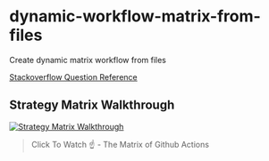 # dynamic-workflow-matrix-from-files
Create dynamic matrix workflow from files

[Stackoverflow Question Reference](https://stackoverflow.com/questions/63517732/github-actions-build-matrix-for-lambda-functions/63736071#63736071)

## Strategy Matrix Walkthrough

[![Strategy Matrix Walkthrough](https://img.youtube.com/vi/z_fjpPbaAgw/0.jpg)](https://www.youtube.com/watch?v=z_fjpPbaAgw)

> Click To Watch ☝️ - The Matrix of Github Actions
